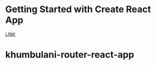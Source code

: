 # Getting Started with Create React App
[LINK](https://the-digitalacademy.github.io/kerkhood9-router-react-app/)
# khumbulani-router-react-app
